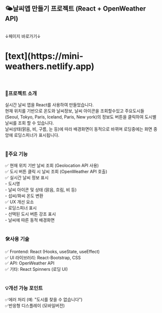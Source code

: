 <h2>🌤날씨앱 만들기 프로젝트 (React + OpenWeather API)</h2>
<br>
↓페이지 바로가기↓
<h1>[text](https://mini-weathers.netlify.app)</h1>
<br>
<h3>📌프로젝트 소개</h3>
실시간 날씨 앱을 React를 사용하여 만들었습니다.<br>
현재 위치를 기반으로 온도와 날씨정보, 날씨 아이콘을 조회할수있고 주요도시들(Seoul, Tokyo, Paris, Iceland, Paris, New york)의 정보도 버튼을 클릭하여 도시별 날씨를 조회 할 수 있습니다.<br>
날씨상태(맑음, 비, 구름, 눈 등)에 따라 배경화면이 동적으로 바뀌며 로딩중에는 화면 중앙에 로딩스피너가 표시됩니다.<br>
<br>
<h3>📌주요 기능</h3>
✅ 현재 위치 기반 날씨 조회 (Geolocation API 사용)<br>
✅ 도시 버튼 클릭 시 날씨 조회 (OpenWeather API 호출)<br>
✅ 실시간 날씨 정보 표시<br>
    - 도시명<br>
    - 날씨 아이콘 및 상태 (맑음, 흐림, 비 등)<br>
    - 섭씨/화씨 온도 변환<br>
✅ UX 개선 요소<br>
    - 로딩스피너 표시<br>
    - 선택된 도시 버튼 강조 표시<br>
    - 날씨에 따른 동적 배경화면<br>
<br>
<h3>🛠사용 기술</h3>
✅ Frontend: React (Hooks, useState, useEffect)<br>
✅ UI 라이브러리: React-Bootstrap, CSS<br>
✅ API: OpenWeather API<br>
✅ 기타: React Spinners (로딩 UI)<br>

<br>
<h3>💡개선 가능 포인트</h3>
✅에러 처리 (예: "도시를 찾을 수 없습니다")<br>
✅반응형 디스플레이 (모바일버전)<br>